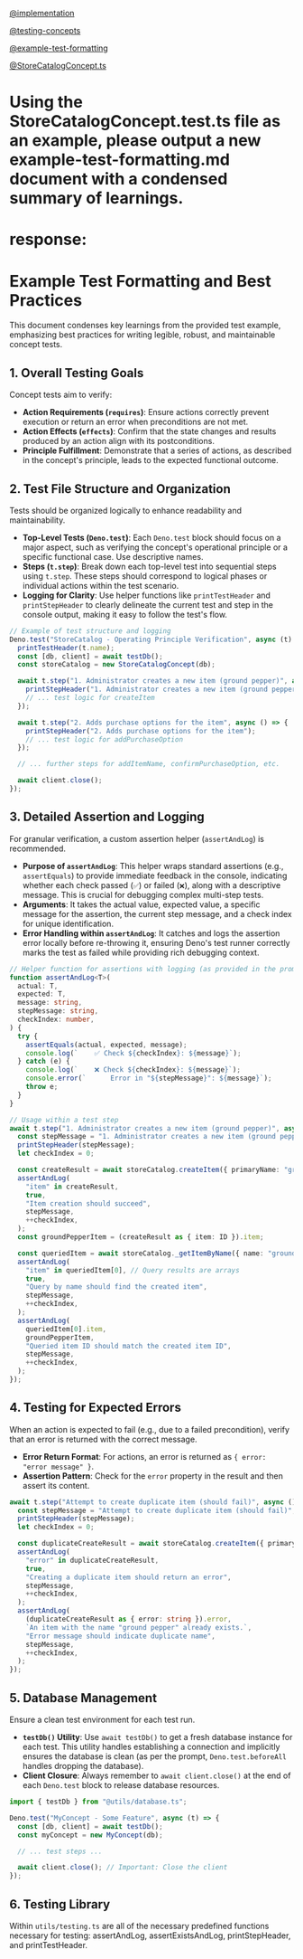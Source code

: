[@implementation](implementation.md)

[@testing-concepts](../../background/testing-concepts.md)

[@example-test-formatting](../../learning/example-test-formatting.md)

[@StoreCatalogConcept.ts](../../../src/concepts/StoreCatalog/StoreCatalogConcept.ts)

# Using the StoreCatalogConcept.test.ts file as an example, please output a new example-test-formatting.md document with a condensed summary of learnings.


# response:

# Example Test Formatting and Best Practices

This document condenses key learnings from the provided test example, emphasizing best practices for writing legible, robust, and maintainable concept tests.

## 1. Overall Testing Goals

Concept tests aim to verify:

*   **Action Requirements (`requires`)**: Ensure actions correctly prevent execution or return an error when preconditions are not met.
*   **Action Effects (`effects`)**: Confirm that the state changes and results produced by an action align with its postconditions.
*   **Principle Fulfillment**: Demonstrate that a series of actions, as described in the concept's principle, leads to the expected functional outcome.

## 2. Test File Structure and Organization

Tests should be organized logically to enhance readability and maintainability.

*   **Top-Level Tests (`Deno.test`)**: Each `Deno.test` block should focus on a major aspect, such as verifying the concept's operational principle or a specific functional case. Use descriptive names.
*   **Steps (`t.step`)**: Break down each top-level test into sequential steps using `t.step`. These steps should correspond to logical phases or individual actions within the test scenario.
*   **Logging for Clarity**: Use helper functions like `printTestHeader` and `printStepHeader` to clearly delineate the current test and step in the console output, making it easy to follow the test's flow.

```typescript
// Example of test structure and logging
Deno.test("StoreCatalog - Operating Principle Verification", async (t) => {
  printTestHeader(t.name);
  const [db, client] = await testDb();
  const storeCatalog = new StoreCatalogConcept(db);

  await t.step("1. Administrator creates a new item (ground pepper)", async () => {
    printStepHeader("1. Administrator creates a new item (ground pepper)");
    // ... test logic for createItem
  });

  await t.step("2. Adds purchase options for the item", async () => {
    printStepHeader("2. Adds purchase options for the item");
    // ... test logic for addPurchaseOption
  });

  // ... further steps for addItemName, confirmPurchaseOption, etc.

  await client.close();
});
```

## 3. Detailed Assertion and Logging

For granular verification, a custom assertion helper (`assertAndLog`) is recommended.

*   **Purpose of `assertAndLog`**: This helper wraps standard assertions (e.g., `assertEquals`) to provide immediate feedback in the console, indicating whether each check passed (`✅`) or failed (`❌`), along with a descriptive message. This is crucial for debugging complex multi-step tests.
*   **Arguments**: It takes the actual value, expected value, a specific message for the assertion, the current step message, and a check index for unique identification.
*   **Error Handling within `assertAndLog`**: It catches and logs the assertion error locally before re-throwing it, ensuring Deno's test runner correctly marks the test as failed while providing rich debugging context.

```typescript
// Helper function for assertions with logging (as provided in the prompt)
function assertAndLog<T>(
  actual: T,
  expected: T,
  message: string,
  stepMessage: string,
  checkIndex: number,
) {
  try {
    assertEquals(actual, expected, message);
    console.log(`    ✅ Check ${checkIndex}: ${message}`);
  } catch (e) {
    console.log(`    ❌ Check ${checkIndex}: ${message}`);
    console.error(`      Error in "${stepMessage}": ${message}`);
    throw e;
  }
}

// Usage within a test step
await t.step("1. Administrator creates a new item (ground pepper)", async () => {
  const stepMessage = "1. Administrator creates a new item (ground pepper)";
  printStepHeader(stepMessage);
  let checkIndex = 0;

  const createResult = await storeCatalog.createItem({ primaryName: "ground pepper" });
  assertAndLog(
    "item" in createResult,
    true,
    "Item creation should succeed",
    stepMessage,
    ++checkIndex,
  );
  const groundPepperItem = (createResult as { item: ID }).item;

  const queriedItem = await storeCatalog._getItemByName({ name: "ground pepper" });
  assertAndLog(
    "item" in queriedItem[0], // Query results are arrays
    true,
    "Query by name should find the created item",
    stepMessage,
    ++checkIndex,
  );
  assertAndLog(
    queriedItem[0].item,
    groundPepperItem,
    "Queried item ID should match the created item ID",
    stepMessage,
    ++checkIndex,
  );
});
```

## 4. Testing for Expected Errors

When an action is expected to fail (e.g., due to a failed precondition), verify that an error is returned with the correct message.

*   **Error Return Format**: For actions, an error is returned as `{ error: "error message" }`.
*   **Assertion Pattern**: Check for the `error` property in the result and then assert its content.

```typescript
await t.step("Attempt to create duplicate item (should fail)", async () => {
  const stepMessage = "Attempt to create duplicate item (should fail)";
  printStepHeader(stepMessage);
  let checkIndex = 0;

  const duplicateCreateResult = await storeCatalog.createItem({ primaryName: "ground pepper" });
  assertAndLog(
    "error" in duplicateCreateResult,
    true,
    "Creating a duplicate item should return an error",
    stepMessage,
    ++checkIndex,
  );
  assertAndLog(
    (duplicateCreateResult as { error: string }).error,
    `An item with the name "ground pepper" already exists.`,
    "Error message should indicate duplicate name",
    stepMessage,
    ++checkIndex,
  );
});
```

## 5. Database Management

Ensure a clean test environment for each test run.

*   **`testDb()` Utility**: Use `await testDb()` to get a fresh database instance for each test. This utility handles establishing a connection and implicitly ensures the database is clean (as per the prompt, `Deno.test.beforeAll` handles dropping the database).
*   **Client Closure**: Always remember to `await client.close()` at the end of each `Deno.test` block to release database resources.

```typescript
import { testDb } from "@utils/database.ts";

Deno.test("MyConcept - Some Feature", async (t) => {
  const [db, client] = await testDb();
  const myConcept = new MyConcept(db);

  // ... test steps ...

  await client.close(); // Important: Close the client
});
```

## 6. Testing Library

Within `utils/testing.ts` are all of the necessary predefined functions necessary for testing: assertAndLog, assertExistsAndLog, printStepHeader, and printTestHeader.